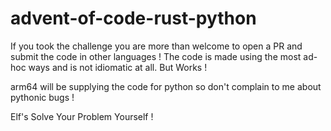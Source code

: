 # advent-of-code-rust-python

If you took the challenge you are more than welcome to open a PR and submit the code in other languages !
The code is made using the most ad-hoc ways and is not idiomatic at all. But Works ! 

arm64 will be supplying the code for python so don't complain to me about pythonic bugs !

Elf's Solve Your Problem Yourself !
